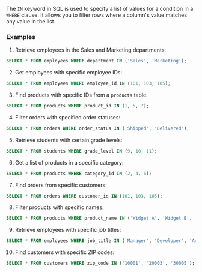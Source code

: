 The `IN` keyword in SQL is used to specify a list of values for a condition in a `WHERE` clause. It allows you to filter rows where a column's value matches any value in the list. 

### Examples

1. Retrieve employees in the Sales and Marketing departments:
```sql
SELECT * FROM employees WHERE department IN ('Sales', 'Marketing');
```

2. Get employees with specific employee IDs:
```sql
SELECT * FROM employees WHERE employee_id IN (101, 103, 105);
```

3. Find products with specific IDs from a `products` table:
```sql
SELECT * FROM products WHERE product_id IN (1, 5, 7);
```

4. Filter orders with specified order statuses:
```sql
SELECT * FROM orders WHERE order_status IN ('Shipped', 'Delivered');
```

5. Retrieve students with certain grade levels:
```sql
SELECT * FROM students WHERE grade_level IN (9, 10, 11);
```

6. Get a list of products in a specific category:
```sql
SELECT * FROM products WHERE category_id IN (2, 4, 6);
```

7. Find orders from specific customers:
```sql
SELECT * FROM orders WHERE customer_id IN (101, 103, 105);
```

8. Filter products with specific names:
```sql
SELECT * FROM products WHERE product_name IN ('Widget A', 'Widget B', 'Widget C');
```

9. Retrieve employees with specific job titles:
```sql
SELECT * FROM employees WHERE job_title IN ('Manager', 'Developer', 'Analyst');
```

10. Find customers with specific ZIP codes:
```sql
SELECT * FROM customers WHERE zip_code IN ('10001', '20003', '30005');
```
